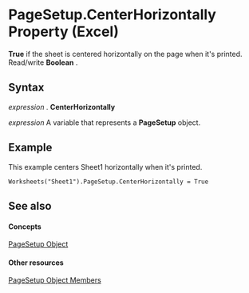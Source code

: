 
# PageSetup.CenterHorizontally Property (Excel)

 **True** if the sheet is centered horizontally on the page when it's printed. Read/write **Boolean** .


## Syntax

 _expression_ . **CenterHorizontally**

 _expression_ A variable that represents a **PageSetup** object.


## Example

This example centers Sheet1 horizontally when it's printed.


```
Worksheets("Sheet1").PageSetup.CenterHorizontally = True
```


## See also


#### Concepts


[PageSetup Object](2fd22df9-5987-f723-04a9-9a3f2e84ac81.md)
#### Other resources


[PageSetup Object Members](feabe079-cb03-f560-6032-88f5585ec8a8.md)
